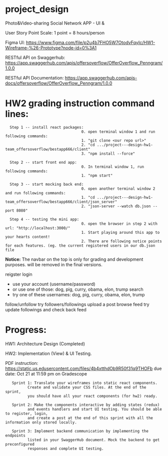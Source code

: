 # project_design
Photo&amp;Video-sharing Social Network APP -  UI &amp; 

User Story Point Scale: 1 point = 8 hours/person

Figma UI: https://www.figma.com/file/p2u4b7FHO5W7OtodvFqyIc/HW1-Wireframe-%26-Prototype?node-id=0%3A1

RESTful API on Swaggerhub: https://app.swaggerhub.com/apis/offersoverflow/OfferOverflow_Penngram/1.0.0

RESTful API Documentation: https://app.swaggerhub.com/apis-docs/offersoverflow/OfferOverflow_Penngram/1.0.0

# HW2 grading instruction command lines:

      Step 1 -- install react packages: 
                                      0. open terminal window 1 and run following commands:
                                      1. "git clone <our repo url>"
                                      2. "cd .../project---design-hw1-team_offersoverflow/bestapp666/client" 
                                      3. "npm install --force"
                                       
      Step 2 -- start front end app:  
                                      0. In terminal window 1, run following commands:
                                      1. "npm start"
                                      
      Step 3 -- start mocking back end:  
                                      0. open another terminal window 2 and run following commands:
                                      1. "cd .../project---design-hw1-team_offersoverflow/bestapp666/client/json_server" 
                                      2. "json-server --watch db.json --port 8080"
                               
      Step 4 -- testing the mini app:  
                                      0. open the browser in step 2 with url: "http://localhost:3000/"
                                      1. Start playing around this app to your hearts content! 
                                      2. There are following notice points for each features. (eg. the current registered users in our db.json file

**Notice:** The navbar on the top is only for grading and development purposes. will be removed in the final versions.

reigster
login
- use your account (username/password)
- or use one of those: dog, pig, curry, obama, elon, trump
search
- try one of these usernames: dog, pig, curry, obama, elon, trump

follow/unfollow
try followers/followings
upload a post
browse feed
try update followings and check back feed

# Progress:
HW1: Architecture Design (Completed)

HW2: Implementation (View) & UI Testing. 

PDF instruction: https://static.us.edusercontent.com/files/4b4xtthdOb9R50f31q9THOFb
due date: Oct 21 at 11:59 pm on Gradescope
       
       Sprint 1: Translate your wireframes into static react components. 
              Create and validate your CSS files. At the end of the sprint, 
              you should have all your react components (for hw2) ready.

       Sprint 2: Make the components interactive by adding states (redux) 
              and events handlers and start UI testing. You should be able to register, login, 
              and create a post at the end of this sprint with all the information only stored locally.

       Sprint 3: Implement backend communication by implementing the endpoints
              listed in your SwaggerHub document. Mock the backend to get preconfigured 
              responses and complete UI testing.

